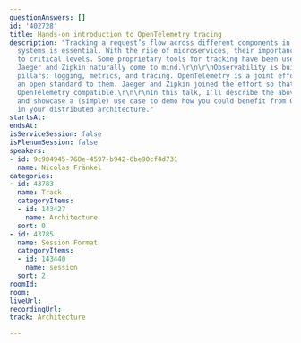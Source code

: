 ```yaml
---
questionAnswers: []
id: '402728'
title: Hands-on introduction to OpenTelemetry tracing
description: "Tracking a request’s flow across different components in distributed
  systems is essential. With the rise of microservices, their importance has risen
  to critical levels. Some proprietary tools for tracking have been used already:
  Jaeger and Zipkin naturally come to mind.\r\n\r\nObservability is built on three
  pillars: logging, metrics, and tracing. OpenTelemetry is a joint effort to bring
  an open standard to them. Jaeger and Zipkin joined the effort so that they are now
  OpenTelemetry compatible.\r\n\r\nIn this talk, I’ll describe the above in more detail
  and showcase a (simple) use case to demo how you could benefit from OpenTelemetry
  in your distributed architecture."
startsAt: 
endsAt: 
isServiceSession: false
isPlenumSession: false
speakers:
- id: 9c904945-768e-4597-b942-6be90cf4d731
  name: Nicolas Fränkel
categories:
- id: 43783
  name: Track
  categoryItems:
  - id: 143427
    name: Architecture
  sort: 0
- id: 43785
  name: Session Format
  categoryItems:
  - id: 143440
    name: session
  sort: 2
roomId: 
room: 
liveUrl: 
recordingUrl: 
track: Architecture

---
```

